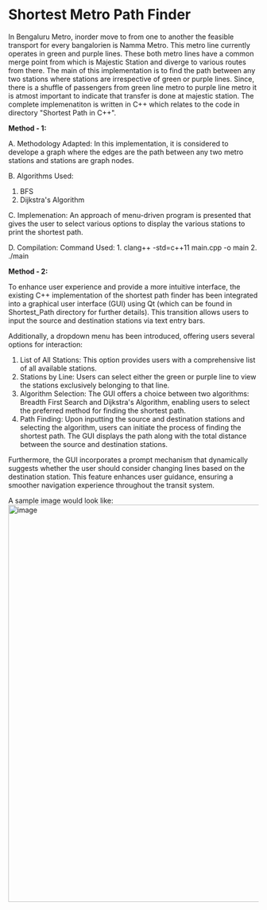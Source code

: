 # Shortest Metro Path Finder
In Bengaluru Metro, inorder move to from one to another the feasible transport for every bangalorien is Namma Metro. This metro line currently operates in green and purple lines. These both metro lines have a common merge point from which is Majestic Station and diverge to various routes from there. 
The main of this implementation is to find the path between any two stations where stations are irrespective of green or purple lines. 
Since, there is a shuffle of passengers from green line metro to purple line metro it is atmost important to indicate that transfer is done at majestic station.
The complete implemenatiton is written in C++ which relates to the code in directory "Shortest Path in C++". 

**Method - 1:**

A. Methodology Adapted: 
  In this implementation, it is considered to develope a graph where the edges are the path between any two metro stations and stations are graph nodes. 

B. Algorithms Used: 
1. BFS 
2. Dijkstra's Algorithm

C. Implemenation:
  An approach of menu-driven program is presented that gives the user to select various options to display the various stations to print the shortest path.

D. Compilation: 
Command Used: 1. clang++ -std=c++11 main.cpp -o main
              2. ./main

**Method - 2:**

To enhance user experience and provide a more intuitive interface, the existing C++ implementation of the shortest path finder has been integrated into a graphical user interface (GUI) using Qt (which can be found in Shortest_Path directory for further details). This transition allows users to input the source and destination stations via text entry bars.

Additionally, a dropdown menu has been introduced, offering users several options for interaction:
1. List of All Stations: This option provides users with a comprehensive list of all available stations.
2. Stations by Line: Users can select either the green or purple line to view the stations exclusively belonging to that line.
3. Algorithm Selection: The GUI offers a choice between two algorithms: Breadth First Search and Dijkstra's Algorithm, enabling users to select the preferred method for finding the shortest path.
4. Path Finding: Upon inputting the source and destination stations and selecting the algorithm, users can initiate the process of finding the shortest path. The GUI displays the path along with the total distance between the source and destination stations.

Furthermore, the GUI incorporates a prompt mechanism that dynamically suggests whether the user should consider changing lines based on the destination station. This feature enhances user guidance, ensuring a smoother navigation experience throughout the transit system.

A sample image would look like:
<img width="799" alt="image" src="https://github.com/SRIRUPINPOTULA/Shortest-MetroPath-Finder/assets/58518732/7cf0968c-43a1-4071-82d9-8c1cbab54560">
